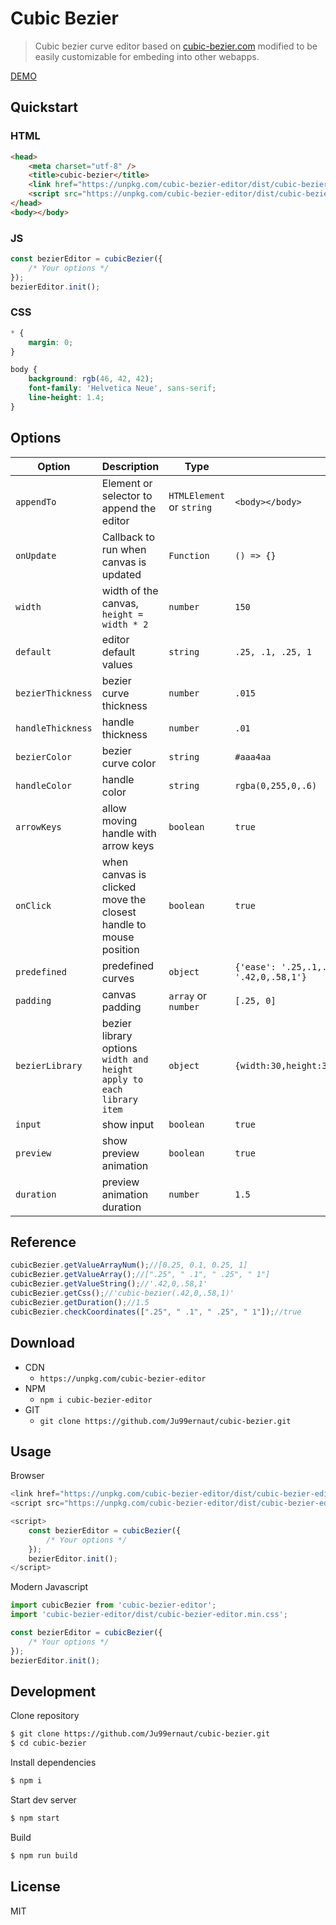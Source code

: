 # Cubic Bezier

>Cubic bezier curve editor based on [cubic-bezier.com](https://cubic-bezier.com/) modified to be easily customizable for embeding into other webapps.

[DEMO](https://codepen.io/ju99ernaut/pen/JjXzLoq)

## Quickstart

### HTML
```html
<head>
    <meta charset="utf-8" />
    <title>cubic-bezier</title>
    <link href="https://unpkg.com/cubic-bezier-editor/dist/cubic-bezier-editor.min.css" rel="stylesheet">
    <script src="https://unpkg.com/cubic-bezier-editor/dist/cubic-bezier-editor.min.js"></script>
</head>
<body></body>
```

### JS
```js
const bezierEditor = cubicBezier({
    /* Your options */
});
bezierEditor.init();
```

### CSS
```css
* {
	margin: 0;
}

body {
	background: rgb(46, 42, 42);
	font-family: 'Helvetica Neue', sans-serif;
	line-height: 1.4;
}
```

## Options

| Option | Description | Type | Default |
|-|-|-|-
| `appendTo` | Element or selector to append the editor | `HTMLElement` or `string` | `<body></body>` |
| `onUpdate` | Callback to run when canvas is updated | `Function` | `() => {}` |
| `width` | width of the canvas, `height = width * 2`  | `number` | `150` |
| `default` | editor default values | `string` | `.25, .1, .25, 1` |
| `bezierThickness` | bezier curve thickness | `number` | `.015` |
| `handleThickness` | handle thickness | `number` | `.01` |
| `bezierColor` | bezier curve color | `string` | `#aaa4aa` |
| `handleColor` | handle color | `string` | `rgba(0,255,0,.6)` |
| `arrowKeys` | allow moving handle with arrow keys | `boolean` | `true` |
| `onClick` | when canvas is clicked move the closest handle to mouse position | `boolean` | `true` |
| `predefined` | predefined curves | `object` | `{'ease': '.25,.1,.25,1','linear': '0,0,1,1','ease-in': '.42,0,1,1','ease-out': '0,0,.58,1','ease-in-out': '.42,0,.58,1'}` |
| `padding` | canvas padding | `array` or `number` | `[.25, 0]` |
| `bezierLibrary` | bezier library options `width and height apply to each library item` | `object` | `{width:30,height:30,handleColor:'rgba(0,255,0,.6)',bezierColor:'#aaa4aa',handleThickness:.01,bezierThickness:.015}` |
| `input` | show input | `boolean` | `true` |
| `preview` | show preview animation | `boolean` | `true` |
| `duration` | preview animation duration | `number` | `1.5` |

## Reference
```js
cubicBezier.getValueArrayNum();//[0.25, 0.1, 0.25, 1]
cubicBezier.getValueArray();//[".25", " .1", " .25", " 1"]
cubicBezier.getValueString();//'.42,0,.58,1'
cubicBezier.getCss();//'cubic-bezier(.42,0,.58,1)'
cubicBezier.getDuration();//1.5
cubicBezier.checkCoordinates([".25", " .1", " .25", " 1"]);//true
```

## Download

* CDN
    * `https://unpkg.com/cubic-bezier-editor`
* NPM
    * `npm i cubic-bezier-editor`
* GIT 
    * `git clone https://github.com/Ju99ernaut/cubic-bezier.git`

## Usage

Browser
```js
<link href="https://unpkg.com/cubic-bezier-editor/dist/cubic-bezier-editor.min.css" rel="stylesheet">
<script src="https://unpkg.com/cubic-bezier-editor/dist/cubic-bezier-editor.min.js"></script>

<script>
    const bezierEditor = cubicBezier({
        /* Your options */
    });
    bezierEditor.init();
</script>
```

Modern Javascript
```js
import cubicBezier from 'cubic-bezier-editor';
import 'cubic-bezier-editor/dist/cubic-bezier-editor.min.css';

const bezierEditor = cubicBezier({
    /* Your options */
});
bezierEditor.init();
```

## Development

Clone repository

```sh
$ git clone https://github.com/Ju99ernaut/cubic-bezier.git
$ cd cubic-bezier
```

Install dependencies

```sh
$ npm i
```

Start dev server

```sh
$ npm start
```

Build

```sh
$ npm run build
```

## License

MIT
